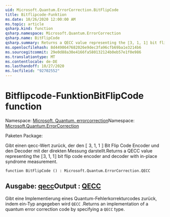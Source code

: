```yaml
---
uid: Microsoft.Quantum.ErrorCorrection.BitFlipCode
title: Bitflipcode-Funktion
ms.date: 10/26/2020 12:00:00 AM
ms.topic: article
qsharp.kind: function
qsharp.namespace: Microsoft.Quantum.ErrorCorrection
qsharp.name: BitFlipCode
qsharp.summary: Returns a QECC value representing the ⟦3, 1, 1⟧ bit flip code encoder and decoder with in-place syndrome measurement.
ms.openlocfilehash: 8d4498647682026e9dec3fa96cfb69ba1e3214b6
ms.sourcegitcommit: 29e0d88a30e4166fa580132124b0eb57e1f0e986
ms.translationtype: MT
ms.contentlocale: de-DE
ms.lasthandoff: 10/27/2020
ms.locfileid: "92702552"
---
```

# <a name="bitflipcode-function"></a><span data-ttu-id="365f3-102">Bitflipcode-Funktion</span><span class="sxs-lookup"><span data-stu-id="365f3-102">BitFlipCode function</span></span>

<span data-ttu-id="365f3-103">Namespace: [Microsoft. Quantum. errorcorrection](xref:Microsoft.Quantum.ErrorCorrection)</span><span class="sxs-lookup"><span data-stu-id="365f3-103">Namespace: [Microsoft.Quantum.ErrorCorrection](xref:Microsoft.Quantum.ErrorCorrection)</span></span>

<span data-ttu-id="365f3-104">Paketen [](https://nuget.org/packages/)</span><span class="sxs-lookup"><span data-stu-id="365f3-104">Package: [](https://nuget.org/packages/)</span></span>


<span data-ttu-id="365f3-105">Gibt einen qecc-Wert zurück, der den ⟦ 3, 1, 1 ⟧ Bit Flip Code Encoder und den Decoder mit der direkten Messung darstellt.</span><span class="sxs-lookup"><span data-stu-id="365f3-105">Returns a QECC value representing the ⟦3, 1, 1⟧ bit flip code encoder and decoder with in-place syndrome measurement.</span></span>

```qsharp
function BitFlipCode () : Microsoft.Quantum.ErrorCorrection.QECC
```


## <a name="output--qecc"></a><span data-ttu-id="365f3-106">Ausgabe: [qecc](xref:Microsoft.Quantum.ErrorCorrection.QECC)</span><span class="sxs-lookup"><span data-stu-id="365f3-106">Output : [QECC](xref:Microsoft.Quantum.ErrorCorrection.QECC)</span></span>

<span data-ttu-id="365f3-107">Gibt eine Implementierung eines Quantum-Fehlerkorrekturcodes zurück, indem ein-Typ angegeben wird `QECC` .</span><span class="sxs-lookup"><span data-stu-id="365f3-107">Returns an implementation of a quantum error correction code by specifying a `QECC` type.</span></span>